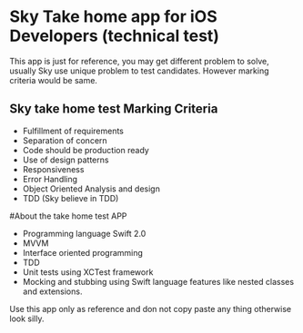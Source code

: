# Sky Take home app for iOS Developers (technical test)
This app is just for reference, you may get different problem to solve, usually Sky use unique problem to test candidates. However marking criteria would be same.

## Sky take home test Marking Criteria 
* Fulfillment of requirements
* Separation of concern
* Code should be production ready 
* Use of design patterns
* Responsiveness
* Error Handling
* Object Oriented Analysis and design
* TDD (Sky believe in TDD)   

#About the take home test APP
* Programming language Swift 2.0
* MVVM
* Interface oriented programming
* TDD
* Unit tests using XCTest framework
* Mocking and stubbing using Swift language features like nested classes and extensions.

Use this app only as reference and don not copy paste any thing otherwise look silly.
